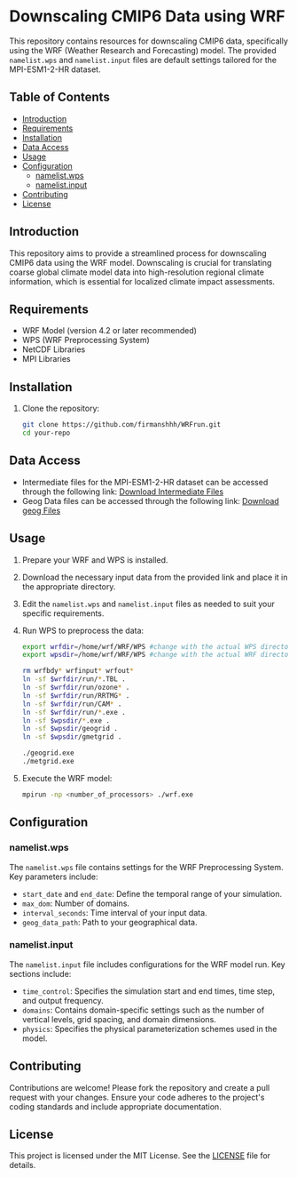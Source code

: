 # Downscaling CMIP6 Data using WRF

This repository contains resources for downscaling CMIP6 data, specifically using the WRF (Weather Research and Forecasting) model. The provided `namelist.wps` and `namelist.input` files are default settings tailored for the MPI-ESM1-2-HR dataset.

## Table of Contents

- [Introduction](#introduction)
- [Requirements](#requirements)
- [Installation](#installation)
- [Data Access](#data-access)
- [Usage](#usage)
- [Configuration](#configuration)
  - [namelist.wps](#namelistwps)
  - [namelist.input](#namelistinput)
- [Contributing](#contributing)
- [License](#license)

## Introduction

This repository aims to provide a streamlined process for downscaling CMIP6 data using the WRF model. Downscaling is crucial for translating coarse global climate model data into high-resolution regional climate information, which is essential for localized climate impact assessments.

## Requirements

- WRF Model (version 4.2 or later recommended)
- WPS (WRF Preprocessing System)
- NetCDF Libraries
- MPI Libraries

## Installation

1. Clone the repository:

   ```bash
   git clone https://github.com/firmanshhh/WRFrun.git
   cd your-repo
   ```

## Data Access

- Intermediate files for the MPI-ESM1-2-HR dataset can be accessed through the following link: [Download Intermediate Files](https://terabox.com/s/1u9iBMcHWD1uDFIm1USo5hg)
- Geog Data files can be accessed through the following link: [Download geog Files](https://terabox.com/s/1qEgdp-seflxi2fT_jo8Ksw)

## Usage

1. Prepare your WRF and WPS is installed.

2. Download the necessary input data from the provided link and place it in the appropriate directory.

3. Edit the `namelist.wps` and `namelist.input` files as needed to suit your specific requirements.

4. Run WPS to preprocess the data:

   ```bash
   export wrfdir=/home/wrf/WRF/WPS #change with the actual WPS directory
   export wpsdir=/home/wrf/WRF/WPS #change with the actual WRF directory

   rm wrfbdy* wrfinput* wrfout*
   ln -sf $wrfdir/run/*.TBL .
   ln -sf $wrfdir/run/ozone* .
   ln -sf $wrfdir/run/RRTMG* .
   ln -sf $wrfdir/run/CAM* .
   ln -sf $wrfdir/run/*.exe .
   ln -sf $wpsdir/*.exe .
   ln -sf $wpsdir/geogrid .
   ln -sf $wpsdir/gmetgrid .
   
   ./geogrid.exe
   ./metgrid.exe
   ```

5. Execute the WRF model:

   ```bash
   mpirun -np <number_of_processors> ./wrf.exe
   ```

## Configuration

### namelist.wps

The `namelist.wps` file contains settings for the WRF Preprocessing System. Key parameters include:

- `start_date` and `end_date`: Define the temporal range of your simulation.
- `max_dom`: Number of domains.
- `interval_seconds`: Time interval of your input data.
- `geog_data_path`: Path to your geographical data.

### namelist.input

The `namelist.input` file includes configurations for the WRF model run. Key sections include:

- `time_control`: Specifies the simulation start and end times, time step, and output frequency.
- `domains`: Contains domain-specific settings such as the number of vertical levels, grid spacing, and domain dimensions.
- `physics`: Specifies the physical parameterization schemes used in the model.

## Contributing

Contributions are welcome! Please fork the repository and create a pull request with your changes. Ensure your code adheres to the project's coding standards and include appropriate documentation.

## License

This project is licensed under the MIT License. See the [LICENSE](LICENSE) file for details.
